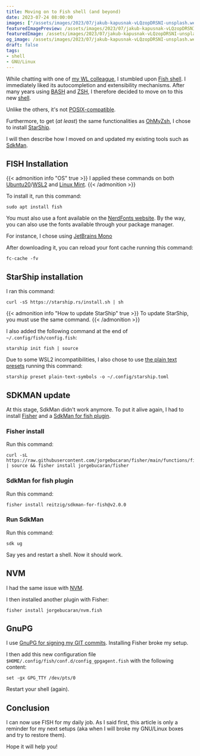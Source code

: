 ```yaml
---
title: Moving on to Fish shell (and beyond)
date: 2023-07-24 08:00:00
images: ["/assets/images/2023/07/jakub-kapusnak-vLQzopDRSNI-unsplash.webp"]
featuredImagePreview: /assets/images/2023/07/jakub-kapusnak-vLQzopDRSNI-unsplash.webp
featuredImage: /assets/images/2023/07/jakub-kapusnak-vLQzopDRSNI-unsplash.webp
og_image: /assets/images/2023/07/jakub-kapusnak-vLQzopDRSNI-unsplash.webp
draft: false
tags:
- shell
- GNU/Linux
---
```


While chatting with one of [my WL colleague](https://twitter.com/foxlegend), I stumbled upon [Fish shell](https://fishshell.com/). 
I immediately liked its autocompletion and extensibility mechanisms.
After many years using [BASH](https://www.gnu.org/software/bash/) and [ZSH](https://zsh.sourceforge.io/), I therefore decided to move on to this new [shell](https://en.wikipedia.org/wiki/Unix_shell).

Unlike the others, it's not [POSIX-compatible](https://fishshell.com/docs/current/fish_for_bash_users.html#fish-for-bash-users).

Furthermore, to get (_at least_) the same functionalities as [OhMyZsh](https://github.com/ohmyzsh/ohmyzsh), I chose to install [StarShip](https://starship.rs/).

I will then describe how I moved on and updated my existing tools such as [SdkMan](https://sdkman.io/).

## FISH Installation

{{< admonition info "OS" true >}}
I applied these commands on both [Ubuntu20](http://ubuntu.com/)/[WSL2](https://learn.microsoft.com/fr-fr/windows/wsl/install) and [Linux Mint](https://linuxmint.com/). 
{{< /admonition >}}

To install it, run this command:

```jshelllanguage
sudo apt install fish
```

You must also use a font available on the [NerdFonts website](https://www.nerdfonts.com/font-downloads). 
By the way, you can also use the fonts available through your package manager. 

For instance, I chose using [JetBrains Mono](https://github.com/ryanoasis/nerd-fonts/releases/download/v3.0.2/JetBrainsMono.zip) 

After downloading it, you can reload your font cache running this command:

```jshelllanguage
fc-cache -fv
```
## StarShip installation

I ran this command:
```jshelllanguage
curl -sS https://starship.rs/install.sh | sh
```

{{< admonition info "How to update StarShip" true >}}
To update StarShip, you must use the same command.
{{< /admonition >}}

I also added the following command at the end of ``~/.config/fish/config.fish``:

```shell
starship init fish | source
```
Due to some WSL2 incompatibilities, I also chose to use [the plain text presets](https://starship.rs/presets/plain-text.html) running this command:

```jshelllanguage
starship preset plain-text-symbols -o ~/.config/starship.toml
```

## SDKMAN update
At this stage, SdkMan didn't work anymore. To put it alive again, I had to install [Fisher](https://github.com/jorgebucaran/fisher) and a [SdkMan for fish plugin](https://github.com/reitzig/sdkman-for-fish).

### Fisher install
Run this command:
```jshelllanguage
curl -sL https://raw.githubusercontent.com/jorgebucaran/fisher/main/functions/fisher.fish | source && fisher install jorgebucaran/fisher
```
### SdkMan for fish plugin
Run this command:
```jshelllanguage
fisher install reitzig/sdkman-for-fish@v2.0.0
```
### Run SdkMan 
Run this command:

```jshelllanguage
sdk ug
```
Say yes and restart a shell.
Now it should work.

## NVM
I had the same issue with [NVM](https://github.com/nvm-sh/nvm).

I then installed another plugin with Fisher:

```jshelllanguage
fisher install jorgebucaran/nvm.fish
```

## GnuPG 
I use [GnuPG for signing my GIT commits](https://blog.touret.info/2019/08/09/verifier-les-commit-git-avec-gpg/).
Installing Fisher broke my setup.

I then add this new configuration file ``$HOME/.config/fish/conf.d/config_gpgagent.fish`` with the following content:   

```jshelllanguage
set -gx GPG_TTY /dev/pts/0
``` 
Restart your shell (again).

## Conclusion
I can now use FISH for my daily job.
As I said first, this article is only a reminder for my next setups (aka when I will broke my GNU/Linux boxes and try to restore them).

Hope it will help you!